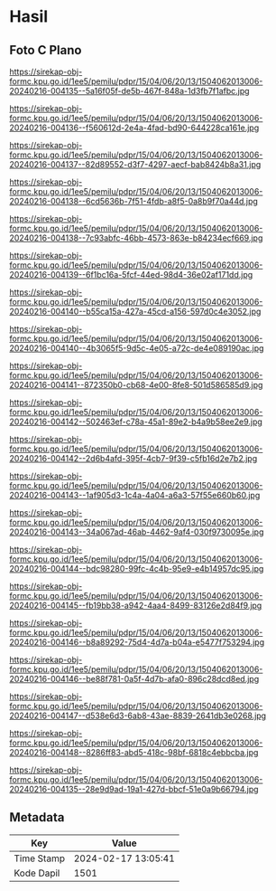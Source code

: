 # Hasil

## Foto C Plano

https://sirekap-obj-formc.kpu.go.id/1ee5/pemilu/pdpr/15/04/06/20/13/1504062013006-20240216-004135--5a16f05f-de5b-467f-848a-1d3fb7f1afbc.jpg

https://sirekap-obj-formc.kpu.go.id/1ee5/pemilu/pdpr/15/04/06/20/13/1504062013006-20240216-004136--f560612d-2e4a-4fad-bd90-644228ca161e.jpg

https://sirekap-obj-formc.kpu.go.id/1ee5/pemilu/pdpr/15/04/06/20/13/1504062013006-20240216-004137--82d89552-d3f7-4297-aecf-bab8424b8a31.jpg

https://sirekap-obj-formc.kpu.go.id/1ee5/pemilu/pdpr/15/04/06/20/13/1504062013006-20240216-004138--6cd5636b-7f51-4fdb-a8f5-0a8b9f70a44d.jpg

https://sirekap-obj-formc.kpu.go.id/1ee5/pemilu/pdpr/15/04/06/20/13/1504062013006-20240216-004138--7c93abfc-46bb-4573-863e-b84234ecf669.jpg

https://sirekap-obj-formc.kpu.go.id/1ee5/pemilu/pdpr/15/04/06/20/13/1504062013006-20240216-004139--6f1bc16a-5fcf-44ed-98d4-36e02af171dd.jpg

https://sirekap-obj-formc.kpu.go.id/1ee5/pemilu/pdpr/15/04/06/20/13/1504062013006-20240216-004140--b55ca15a-427a-45cd-a156-597d0c4e3052.jpg

https://sirekap-obj-formc.kpu.go.id/1ee5/pemilu/pdpr/15/04/06/20/13/1504062013006-20240216-004140--4b3065f5-9d5c-4e05-a72c-de4e089190ac.jpg

https://sirekap-obj-formc.kpu.go.id/1ee5/pemilu/pdpr/15/04/06/20/13/1504062013006-20240216-004141--872350b0-cb68-4e00-8fe8-501d586585d9.jpg

https://sirekap-obj-formc.kpu.go.id/1ee5/pemilu/pdpr/15/04/06/20/13/1504062013006-20240216-004142--502463ef-c78a-45a1-89e2-b4a9b58ee2e9.jpg

https://sirekap-obj-formc.kpu.go.id/1ee5/pemilu/pdpr/15/04/06/20/13/1504062013006-20240216-004142--2d6b4afd-395f-4cb7-9f39-c5fb16d2e7b2.jpg

https://sirekap-obj-formc.kpu.go.id/1ee5/pemilu/pdpr/15/04/06/20/13/1504062013006-20240216-004143--1af905d3-1c4a-4a04-a6a3-57f55e660b60.jpg

https://sirekap-obj-formc.kpu.go.id/1ee5/pemilu/pdpr/15/04/06/20/13/1504062013006-20240216-004143--34a067ad-46ab-4462-9af4-030f9730095e.jpg

https://sirekap-obj-formc.kpu.go.id/1ee5/pemilu/pdpr/15/04/06/20/13/1504062013006-20240216-004144--bdc98280-99fc-4c4b-95e9-e4b14957dc95.jpg

https://sirekap-obj-formc.kpu.go.id/1ee5/pemilu/pdpr/15/04/06/20/13/1504062013006-20240216-004145--fb19bb38-a942-4aa4-8499-83126e2d84f9.jpg

https://sirekap-obj-formc.kpu.go.id/1ee5/pemilu/pdpr/15/04/06/20/13/1504062013006-20240216-004146--b8a89292-75d4-4d7a-b04a-e5477f753294.jpg

https://sirekap-obj-formc.kpu.go.id/1ee5/pemilu/pdpr/15/04/06/20/13/1504062013006-20240216-004146--be88f781-0a5f-4d7b-afa0-896c28dcd8ed.jpg

https://sirekap-obj-formc.kpu.go.id/1ee5/pemilu/pdpr/15/04/06/20/13/1504062013006-20240216-004147--d538e6d3-6ab8-43ae-8839-2641db3e0268.jpg

https://sirekap-obj-formc.kpu.go.id/1ee5/pemilu/pdpr/15/04/06/20/13/1504062013006-20240216-004148--8286ff83-abd5-418c-98bf-6818c4ebbcba.jpg

https://sirekap-obj-formc.kpu.go.id/1ee5/pemilu/pdpr/15/04/06/20/13/1504062013006-20240216-004135--28e9d9ad-19a1-427d-bbcf-51e0a9b66794.jpg


## Metadata

| Key        | Value               |
| ---------- | ------------------- |
| Time Stamp | 2024-02-17 13:05:41 |
| Kode Dapil | 1501                |



